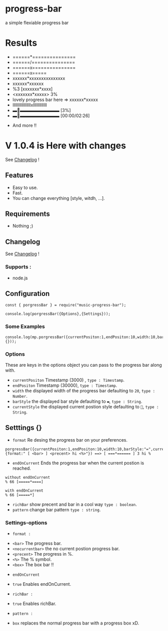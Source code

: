 # progress-bar
a simple flexiable progress bar

# Results
* ======*===============
* ======/===============
* ======x===============
* ======x=====
* xxxxxx*xxxxxxxxxxxxxxx
* xxxxxx*xxxxxx
* %3 [xxxxxxx*xxxx]
* <xxxxxxx*xxxxx> 3%
* lovely progress bar here => xxxxxx*xxxxx
* lllllllllllllllllxlllllllllllll
* ▬🔘▬▬▬▬▬▬▬▬▬ [3%]
* ▬🔘▬▬▬▬▬▬▬▬▬ [00:00/02:26]
- And more !!

# V 1.0.4 is Here with changes
See [Changelog](CHANGELOG.md) !

## Features
* Easy to use.
* Fast.
* You can change everything [style, witdh, ...].


## Requirements

* Nothing ;)


## Changelog

See [Changelog](CHANGELOG.md) !

### Supports :
* node.js


## Configuration
```
const { porgressBar } = require("music-progress-bar");

console.log(porgressBar({Options},{Settings}));
```

### Some Examples
```
console.log(mp.porgressBar({currentPositon:1,endPositon:10,width:10,barStyle:"=",currentStyle:"*"}, {}));
```

### Options

These are keys in the options object you can pass to the progress bar along with.

- `currentPositon` Timestamp (3000) , `type : Timestamp`.
- `endPositon` Timestamp (30000), `type : Timestamp`.
- `width` the displayed width of the progress bar defaulting to `20`, `type : Number`.
- `barStyle` the displayed bar style defaulting to `▬`, `type : String`.
- `currentStyle` the displayed current postion style defaulting to `🔘`, `type : String`.


## Setttings {}

- `format` Re desing the progress bar on your preferences.
``` 
porgressBar({currentPositon:1,endPositon:10,width:10,barStyle:"=",currentStyle:"*"}, {format:" [ <bar> ] <precent> hi <%>"}) ==> [ ===*====== ] 3 hi %
```
- `endOnCurrent` Ends the progress bar when the current postion is reached.
```
without endOnCurrent
% 66 [=====*====]

with endOnCurrent
% 66 [=====*]
```
- `richBar` show precent and bar in a cool way `type : boolean`.
- `pattern` change bar pattern `type : string`.

### Settings-options

* `format :`
- `<bar>` The progress bar.
- `<nocurrentbar>` the no current postion progress bar.
- `<precent>` The progress in %.
- `<%>` The % symbol.
- `<box>` The box bar !!

* `endOnCurrent`
- `true` Enables endOnCurrent.

* `richBar :`
- `true` Enables richBar.

* `pattern :`
- `box` replaces the normal progress bar with a progress box xD.
